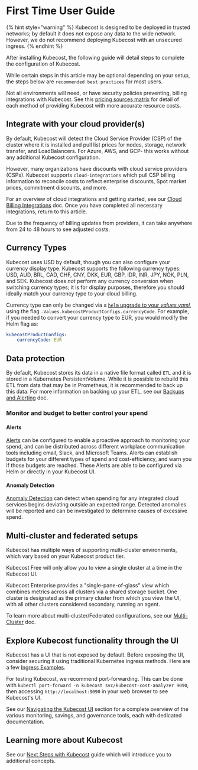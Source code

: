 # First Time User Guide

{% hint style="warning" %}
Kubecost is designed to be deployed in trusted networks; by default it does not expose any data to the wide network. However, we do not recommend deploying Kubecost with an unsecured ingress.
{% endhint %}

After installing Kubecost, the following guide will detail steps to complete the configuration of Kubecost.

While certain steps in this article may be optional depending on your setup, the steps below are `recommended best practices` for most users.

Not all environments will need, or have security policies preventing, billing integrations with Kubecost. See this [pricing sources matrix](../../architecture/pricing-sources-matrix.md) for detail of each method of providing Kubecost with more accurate resource costs.

## Integrate with your cloud provider(s)

By default, Kubecost will detect the Cloud Service Provider (CSP) of the cluster where it is installed and pull list prices for nodes, storage, network transfer, and LoadBalancers. For Azure, AWS, and GCP- this works without any additional Kubecost configuration.

However, many organizations have discounts with cloud service providers (CSPs). Kubecost supports `cloud-integrations` which pull CSP billing information to reconcile costs to reflect enterprise discounts, Spot market prices, commitment discounts, and more.

For an overview of cloud integrations and getting started, see our [Cloud Billing Integrations](cloud-integration/) doc. Once you have completed all necessary integrations, return to this article.

Due to the frequency of billing updates from providers, it can take anywhere from 24 to 48 hours to see adjusted costs.

## Currency Types

Kubecost uses USD by default, though you can also configure your currency display type. Kubecost supports the following currency types: USD, AUD, BRL, CAD, CHF, CNY, DKK, EUR, GBP, IDR, INR, JPY, NOK, PLN, and SEK. Kubecost does _not_ perform any currency conversion when switching currency types; it is for display purposes, therefore you should ideally match your currency type to your cloud billing.

Currency type can only be changed via a [`helm` upgrade to your _values.yaml_](helm-install-params.md), using the flag `.Values.kubecostProductConfigs.currencyCode`. For example, if you needed to convert your currency type to EUR, you would modify the Helm flag as:

```yaml
kubecostProductConfigs:
    currencyCode: EUR
```

## Data protection

By default, Kubecost stores its data in a native file format called `ETL` and it is stored in a Kubernetes PersistentVolume. While it is possible to rebuild this ETL from data that may be in Prometheus, it is recommended to back up this data. For more information on backing up your ETL, see our [Backups and Alerting](multi-cluster/federated-etl/federated-etl-backups-alerting.md) doc.

### Monitor and budget to better control your spend

#### Alerts

[Alerts](../../using-kubecost/navigating-the-kubecost-ui/alerts.md#configuring-alerts-in-the-kubecost-ui) can be configured to enable a proactive approach to monitoring your spend, and can be distributed across different workplace communication tools including email, Slack, and Microsoft Teams. Alerts can establish budgets for your different types of spend and cost-efficiency, and warn you if those budgets are reached. These Alerts are able to be configured via Helm or directly in your Kubecost UI.

#### Anomaly Detection

[Anomaly Detection](../../using-kubecost/navigating-the-kubecost-ui/anomaly-detection.md) can detect when spending for any integrated cloud services begins deviating outside an expected range. Detected anomalies will be reported and can be investigated to determine causes of excessive spend.

## Multi-cluster and federated setups

Kubecost has multiple ways of supporting multi-cluster environments, which vary based on your Kubecost product tier.

Kubecost Free will only allow you to view a single cluster at a time in the Kubecost UI.

Kubecost Enterprise provides a "single-pane-of-glass" view which combines metrics across all clusters via a shared storage bucket. One cluster is designated as the primary cluster from which you view the UI, with all other clusters considered secondary, running an agent.

To learn more about multi-cluster/Federated configurations, see our [Multi-Cluster](multi-cluster/multi-cluster.md) doc.

## Explore Kubecost functionality through the UI

Kubecost has a UI that is not exposed by default. Before exposing the UI, consider securing it using traditional Kubernetes ingress methods. Here are a few [Ingress Examples](ingress-examples.md).

For testing Kubecost, we recommend port-forwarding. This can be done with `kubectl port-forward -n kubecost svc/kubecost-cost-analyzer 9090`, then accessing `http://localhost:9090` in your web browser to see Kubecost's UI.

See our [Navigating the Kubecost UI](../../using-kubecost/navigating-the-kubecost-ui/) section for a complete overview of the various monitoring, savings, and governance tools, each with dedicated documentation.

## Learning more about Kubecost

See our [Next Steps with Kubecost](getting-started.md) guide which will introduce you to additional concepts.

